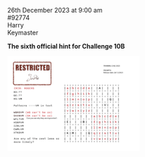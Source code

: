 26th December 2023 at 9:00 am<br/>
#92774<br/>
Harry<br/>
Keymaster<br/>

**The sixth official hint for Challenge 10B**



[<img src="CC2023-Challenge-10-prompt-6-300x216.png">](CC2023-Challenge-10-prompt-6.png)
